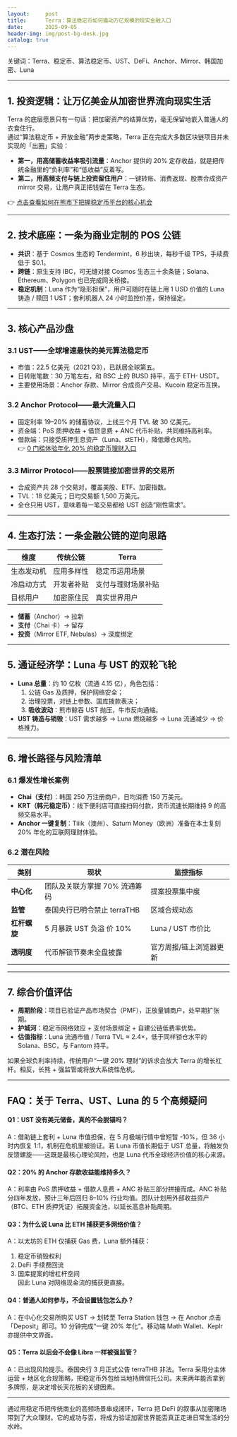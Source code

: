 ```yaml
---
layout:     post
title:      Terra：算法稳定币如何撬动万亿规模的现实金融入口
date:       2025-09-05
header-img: img/post-bg-desk.jpg
catalog: true
---
```


关键词：Terra、稳定币、算法稳定币、UST、DeFi、Anchor、Mirror、韩国加密、Luna

---

## 1. 投资逻辑：让万亿美金从加密世界流向现实生活

Terra 的底层愿景只有一句话：把加密资产的结算优势，毫无保留地嵌入普通人的衣食住行。  
通过“算法稳定币 + 开放金融”两步走策略，Terra 正在完成大多数区块链项目并未实现的「出圈」实验：

- **第一，用高储蓄收益率吸引流量**：Anchor 提供的 20% 定存收益，就是把传统金融里的“负利率”和“低收益”反着写。  
- **第二，用高频支付与链上投资留住用户**：一键转账、消费返现、股票合成资产 mirror 交易，让用户真正把钱留在 Terra 生态。  

👉 [点击查看如何在熊市下把握稳定币平台的核心机会](https://okxdog.com/)

---

## 2. 技术底座：一条为商业定制的 POS 公链

- **共识**：基于 Cosmos 生态的 Tendermint，6 秒出块，每秒千级 TPS，手续费低于 $0.1。  
- **跨链**：原生支持 IBC，可无缝对接 Cosmos 生态三十余条链；Solana、Ethereum、Polygon 也已完成网关桥接。  
- **稳定机制**：Luna 作为“隐形担保”，用户可随时在链上用 1 USD 价值的 Luna 铸造 / 赎回 1 UST；套利机器人 24 小时监控价差，保持锚定。  

---

## 3. 核心产品沙盘

### 3.1 UST——全球增速最快的美元算法稳定币
- 市值：22.5 亿美元（2021 Q3），已跃居全球第五。  
- 日转账笔数：30 万笔左右，和 BSC 上的 BUSD 持平，高于 ETH- USDT。  
- 主要使用场景：Anchor 存款、Mirror 合成资产交易、Kucoin 稳定币互换。  

### 3.2 Anchor Protocol——最大流量入口
- 固定利率 19–20% 的储蓄协议，上线三个月 TVL 破 30 亿美元。  
- 资金端：PoS 质押收益 + 借贷息费 + ANC 代币补贴，共同维持高利率。  
- 借款端：只接受质押生息资产（Luna、stETH），降低爆仓风险。  
👉 [0 门槛体验年化 20% 的稳定币理财入口](https://okxdog.com/)

### 3.3 Mirror Protocol——股票链接加密世界的交易所
- 合成资产共 28 个交易对，覆盖美股、ETF、加密指数。  
- TVL：18 亿美元；日均交易额 1,500 万美元。  
- 全仓只用 UST，意味着每一笔交易都给 UST 创造“刚性需求”。

---

## 4. 生态打法：一条金融公链的逆向思路

| 维度 | 传统公链 | Terra |
|---|---|---|
| 生态发动机 | 应用多样性 | 稳定币运用场景 |
| 冷启动方式 | 开发者补贴 | 支付与理财场景补贴 |
| 目标用户 | 加密原住民 | 真实世界用户 |

- **储蓄**（Anchor）→ 拉新  
- **支付**（Chai 卡）→ 留存  
- **投资**（Mirror ETF, Nebulas）→ 深度绑定  

---

## 5. 通证经济学：Luna 与 UST 的双轮飞轮

- **Luna 总量**：约 10 亿枚（流通 4.15 亿），角色包括：  
  1. 公链 Gas 及质押，保护网络安全；  
  2. 治理投票，对链上参数、国库拨款表决；  
  3. **吸收波动**：熊市鲸吞 UST 抛压，牛市反向通缩。  
- **UST 铸造与销毁**：UST 需求越多 → Luna 燃烧越多 → Luna 流通减少 → 价格推力。  

---

## 6. 增长路径与风险清单

### 6.1 爆发性增长案例
- **Chai（支付）**：韩国 250 万注册商户，日均消费 150 万美元。  
- **KRT（韩元稳定币）**：线下便利店可直接扫码付款，货币流速长期维持 9 的高频交易水平。  
- **Anchor 一键复制**：Tiiik（澳州）、Saturn Money（欧洲）准备在本土复刻 20% 年化的互联网理财体验。  

### 6.2 潜在风险
| 类别 | 现状 | 监控指标 |
|---|---|---|
| **中心化** | 团队及关联方掌握 70% 流通筹码 | 提案投票集中度 |
| **监管** | 泰国央行已明令禁止 terraTHB | 区域合规动态 |
| **杠杆螺旋** | 5 月暴跌 UST 负溢 价 10% | Luna / UST 市价比 |
| **透明度** | 代币解锁节奏未全盘披露 | 官方周报/链上浏览器更新 |

---

## 7. 综合价值评估

- **周期阶段**：项目已验证产品市场契合（PMF），正放量铺商户，处早期扩张期。  
- **护城河**：稳定币网络效应 + 支付场景绑定 + 自建公链低费率优势。  
- **估值指标**：Luna 流通市值 / Terra TVL ≈ 2.4×，低于同样锁仓水平的 Solana、BSC，与 Fantom 持平。  

如果全球负利率持续，传统用户“一键 20% 理财”的诉求会放大 Terra 的增长杠杆。相反，长熊 + 强监管或将放大系统性危机。

---

## FAQ：关于 Terra、UST、Luna 的 5 个高频疑问

#### Q1：UST 没有美元储备，真的不会脱锚吗？
A：借助链上套利 + Luna 市值担保，在 5 月极端行情中曾短暂 -10%，但 36 小时内恢复 1:1，机制在危机里被验证。若 Luna 市值长期低于 UST 总量，将触发负反馈螺旋——这既是最核心理论风险，也是 Luna 代币全球经济价值的核心来源。

#### Q2：20% 的 Anchor 存款收益能维持多久？
A：利率由 PoS 质押收益 + 借款人息费 + ANC 补贴三部分拼接而成。ANC 补贴分四年发放，预计三年后回归 8–10% 行业均值。团队计划用外部收益资产（BTC、ETH 质押凭证）拓展资金池，以延长高息补贴周期。

#### Q3：为什么说 Luna 比 ETH 捕获更多网络价值？
A：以太坊的 ETH 仅捕获 Gas 费，Luna 额外捕获：  
1. 稳定币销毁权利  
2. DeFi 手续费回流  
3. 国库提案的增杠杆空间  
因此 Luna 对网络现金流的捕获更直接。

#### Q4：普通人如何参与，不会设置钱包怎么办？
A：在中心化交易所购买 UST → 划转至 Terra Station 钱包 → 在 Anchor 点击「Deposit」即可。10 分钟完成“一键 20% 年化”。移动端 Math Wallet、Keplr 亦提供中文界面。

#### Q5：Terra 以后会不会像 Libra 一样被强监管？
A：已出现风险提示。泰国央行 3 月正式公告 terraTHB 非法。Terra 采用分主体运营 + 地区化合规策略，把稳定币外包给当地持牌信托公司。未来两年能否拿到多牌照，是决定增长天花板的关键因素。

---

通过用稳定币把传统商业的高频场景串成闭环，Terra 把 DeFi 的叙事从加密赌场带到了大众理财。它的成功与否，将成为验证加密世界能否真正走进日常生活的分水岭。